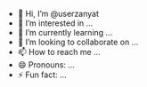 - 👋 Hi, I’m @userzanyat
- 👀 I’m interested in ...
- 🌱 I’m currently learning ...
- 💞️ I’m looking to collaborate on ...
- 📫 How to reach me ...
- 😄 Pronouns: ...
- ⚡ Fun fact: ...

<!---
userzanyat/userzanyat is a ✨ special ✨ repository because its `README.md` (this file) appears on your GitHub profile.
You can click the Preview link to take a look at your changes.
--->
